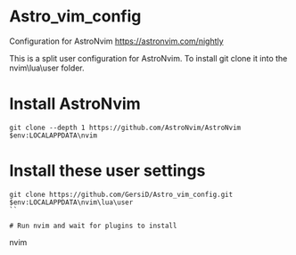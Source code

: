 # Astro_vim_config
Configuration for AstroNvim https://astronvim.com/nightly

This is a split user configuration for AstroNvim. To install git clone it into the nvim\lua\user folder.

# Install AstroNvim
```
git clone --depth 1 https://github.com/AstroNvim/AstroNvim $env:LOCALAPPDATA\nvim
```

# Install these user settings
```
git clone https://github.com/GersiD/Astro_vim_config.git $env:LOCALAPPDATA\nvim\lua\user
``

# Run nvim and wait for plugins to install
```
nvim
```

